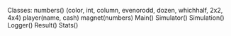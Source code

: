Classes:
    numbers()
        (color, int, column, evenorodd, dozen, whichhalf, 2x2, 4x4)
    player(name, cash)
    magnet(numbers)
    Main()
    Simulator()
    Simulation()
    Logger()
    Result()
    Stats()